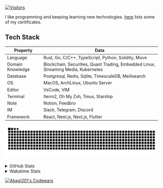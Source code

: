 <!-- markdownlint-disable MD041 MD010 MD033 -->
[![Visitors](https://api.visitorbadge.io/api/daily?path=Akagi201%2FAkagi201&label=Visitors%20Today&countColor=%2337d67a)](https://visitorbadge.io/status?path=Akagi201%2FAkagi201)

I like programming and keeping learning new technologies. [here](https://github.com/Akagi201/blockchain) lists some of my certificates.

## Tech Stack

| Property         	| Data                                                                               	|
|------------------	|------------------------------------------------------------------------------------	|
| Language         	| Rust, Go, C/C++, TypeScript, Python, Solidity, Move                                 |
| Domain Knowledge 	| Blockchain, Securities, Quant Trading, Embedded Linux, Streaming Media, Kubernetes 	|
| Database         	| Postgresql, Redis, Sqlite, TimescaleDB, Meilisearch                                 |
| OS               	| MacOS, ArchLinux, Ubuntu Server                                                     |
| Editor           	| VsCode, VIM                                                                        	|
| Terminal          | Iterm2, Oh My Zsh, Tmux, Starship                                                   |
| Note             	| Notion, Feedbro                                                                    	|
| IM               	| Slack, Telegram, Discord                                                            |
| Framework         | React, Nest.js, Next.js, Flutter                                                   	|

[![github contribution grid snake animation](https://raw.githubusercontent.com/Akagi201/Akagi201/output/github-contribution-grid-snake.svg#gh-light-mode-only)](https://github.com/Akagi201)

<details>
<summary>GitHub Stats</summary>
  <a href="https://github.com/Akagi201"><img alt="Profile Detail" src="https://raw.githubusercontent.com/Akagi201/Akagi201/master/profile-summary-card-output/dracula/0-profile-details.svg" /></a>
  <a href="https://github.com/Akagi201"><img alt="Github Stats" src="https://raw.githubusercontent.com/Akagi201/Akagi201/master/profile-summary-card-output/dracula/3-stats.svg" /></a>
  <a href="https://github.com/Akagi201"><img alt="Lang By Commits" src="https://raw.githubusercontent.com/Akagi201/Akagi201/master/profile-summary-card-output/dracula/2-most-commit-language.svg" /></a>
</details>

<details>
<summary>Wakatime Stats</summary>
<br>

<!--START_SECTION:waka-->

```txt
From: 25 December 2023 - To: 01 January 2024

Total Time: 57 hrs 58 mins

Other        41 hrs 11 mins  █████████████████▓░░░░░░░   71.06 %
Rust         8 hrs 32 mins   ███▓░░░░░░░░░░░░░░░░░░░░░   14.73 %
sh           5 hrs 5 mins    ██▒░░░░░░░░░░░░░░░░░░░░░░   08.79 %
TypeScript   35 mins         ▒░░░░░░░░░░░░░░░░░░░░░░░░   01.02 %
Go           33 mins         ▒░░░░░░░░░░░░░░░░░░░░░░░░   00.97 %
Markdown     32 mins         ▒░░░░░░░░░░░░░░░░░░░░░░░░   00.92 %
TOML         29 mins         ▒░░░░░░░░░░░░░░░░░░░░░░░░   00.85 %
Makefile     24 mins         ▒░░░░░░░░░░░░░░░░░░░░░░░░   00.69 %
Docker       11 mins         ░░░░░░░░░░░░░░░░░░░░░░░░░   00.34 %
YAML         8 mins          ░░░░░░░░░░░░░░░░░░░░░░░░░   00.24 %
```

<!--END_SECTION:waka-->

</details>

<a href="https://www.codewars.com/users/Akagi201"><img alt="Akagi201's Codewars" src="https://www.codewars.com/users/Akagi201/badges/small"></a>
